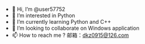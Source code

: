 - 👋 Hi, I’m @user57752
- 👀 I’m interested in Python
- 🌱 I’m currently learning Python and C++
- 💞️ I’m looking to collaborate on Windows application
- 📫 How to reach me ?
邮箱：dkz0915@126.com

<!---
user57752/user57752 is a ✨ special ✨ repository because its `README.md` (this file) appears on your GitHub profile.
You can click the Preview link to take a look at your changes.
--->
